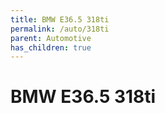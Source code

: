 ```yaml
---
title: BMW E36.5 318ti
permalink: /auto/318ti
parent: Automotive
has_children: true
---
```


# BMW E36.5 318ti
